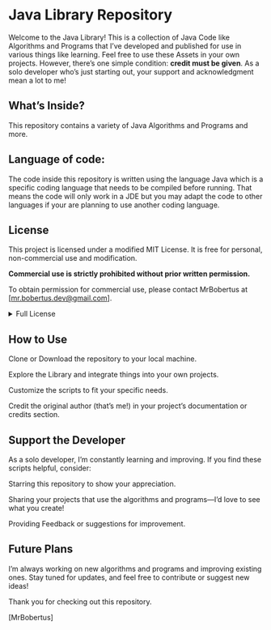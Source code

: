 # Java Library Repository
Welcome to the Java Library! This is a collection of Java Code like Algorithms and Programs that I’ve developed and published for use in various things like learning. Feel free to use these Assets in your own projects. However, there’s one simple condition: **credit must be given**. As a solo developer who’s just starting out, your support and acknowledgment mean a lot to me!

## What’s Inside?
This repository contains a variety of Java Algorithms and Programs and more.

## Language of code:
The code inside this repository is written using the language Java which is a specific coding language that needs to be compiled before running. That means the code will only work in a JDE but you may adapt the code to other languages if your are planning to use another coding language.

## License

This project is licensed under a modified MIT License.  It is free for personal,
non-commercial use and modification.

**Commercial use is strictly prohibited without prior written permission.**

To obtain permission for commercial use, please contact MrBobertus at [mr.bobertus.dev@gmail.com].

<details>
  <summary>Full License</summary>

  ## Modified MIT License
  
  Copyright (c) 2025 MrBobertus
  
  Permission is hereby granted, free of charge, to any person obtaining a copy
  of this software and associated documentation files (the "Software"), to deal
  in the Software without restriction, including without limitation the rights
  to use, copy, modify, merge, publish, distribute, sublicense, and/or distribute
  copies of the Software, and to permit persons to whom the Software is
  furnished to do so, subject to the following conditions:
  
  The above copyright notice and this permission notice shall be included in all
  copies or substantial portions of the Software.
  
  **Non-Commercial Use Only Without Prior Permission:**  This software may be used
  and modified freely for personal, non-commercial purposes.  Commercial use
  is strictly prohibited *without* prior written permission from the copyright
  holder (MrBobertus).
  
  THE SOFTWARE IS PROVIDED "AS IS", WITHOUT WARRANTY OF ANY KIND, EXPRESS OR
  IMPLIED, INCLUDING BUT NOT LIMITED TO THE WARRANTIES OF MERCHANTABILITY,
  FITNESS FOR A PARTICULAR PURPOSE AND NONINFRINGEMENT. IN NO EVENT SHALL THE
  AUTHORS OR COPYRIGHT HOLDERS BE LIABLE FOR ANY CLAIM, DAMAGES OR OTHER
  LIABILITY, WHETHER IN AN ACTION OF CONTRACT, TORT OR OTHERWISE, ARISING FROM,
  OUT OF OR IN CONNECTION WITH THE SOFTWARE OR THE USE OR OTHER DEALINGS IN THE
  SOFTWARE.
</details>

## How to Use
Clone or Download the repository to your local machine.

Explore the Library and integrate things into your own projects.

Customize the scripts to fit your specific needs.

Credit the original author (that’s me!) in your project’s documentation or credits section.

## Support the Developer
As a solo developer, I’m constantly learning and improving. If you find these scripts helpful, consider:

Starring this repository to show your appreciation.

Sharing your projects that use the algorithms and programs—I’d love to see what you create!

Providing Feedback or suggestions for improvement.

## Future Plans
I’m always working on new algorithms and programs and improving existing ones. Stay tuned for updates, and feel free to contribute or suggest new ideas!

Thank you for checking out this repository.

[MrBobertus]

